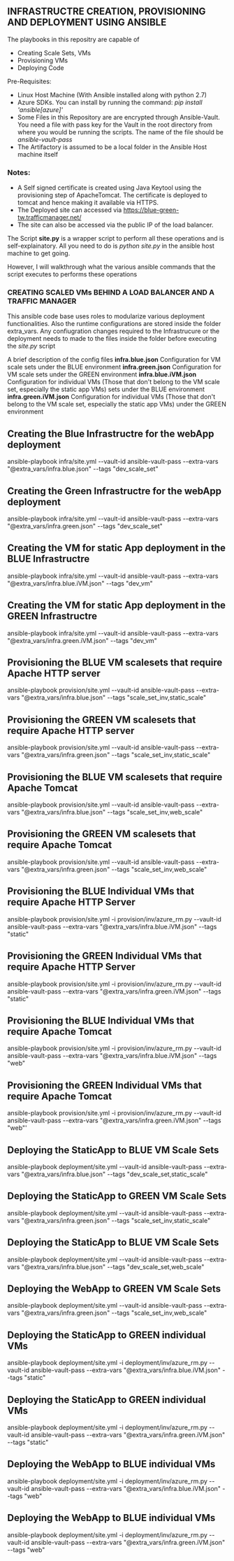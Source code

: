 ## INFRASTRUCTRE CREATION, PROVISIONING AND DEPLOYMENT USING ANSIBLE

The playbooks in this repositry are capable of 

* Creating Scale Sets, VMs
* Provisioning VMs
* Deploying Code

Pre-Requisites:

* Linux Host Machine (With Ansible installed along with python 2.7)
* Azure SDKs. You can install by running the command: *pip install 'ansible[azure]'*
* Some Files in this Repository are are encrypted through Ansible-Vault. You need a file with pass key for the Vault in the root directory from where you would be running the scripts. The name of the file should be *ansible-vault-pass*
* The Artifactory is assumed to be a local folder in the Ansible Host machine itself

### Notes: 
* A Self signed certificate is created using Java Keytool using the provisioning step of ApacheTomcat. The certificate is deployed to tomcat and hence making it available via HTTPS.
* The Deployed site can accessed via https://blue-green-tw.trafficmanager.net/
* The site can also be accessed via the public IP of the load balancer. 


The Script **site.py** is a wrapper script to perform all these operations and is self-explainatory. All you need to do is 
*python site.py* in the ansible host machine to get going.

However, I will walkthrough what the various ansible commands that the script executes to performs these operations

### CREATING SCALED VMs BEHIND A LOAD BALANCER AND A TRAFFIC MANAGER

This ansible code base uses roles to modularize various deployment functionalities. Also the runtime configurations are stored inside the folder extra_vars. Any confiugration changes required to the Infrastrucure or the deployment needs to made to the files inside the folder before executing the *site.py* script

A brief description of the config files
**infra.blue.json** Configuration for VM scale sets under the BLUE environment
**infra.green.json** Configuration for VM scale sets under the GREEN environment
**infra.blue.iVM.json** Configuration for individual VMs (Those that don't belong to the VM scale set, especially the static app VMs) sets under the BLUE environment
**infra.green.iVM.json** Configuration for individual VMs (Those that don't belong to the VM scale set, especially the static app VMs) under the GREEN environment


## Creating the Blue Infrastructre for the webApp deployment
ansible-playbook infra/site.yml --vault-id ansible-vault-pass --extra-vars "@extra_vars/infra.blue.json" --tags "dev_scale_set"
## Creating the Green Infrastructre for the webApp deployment
ansible-playbook infra/site.yml --vault-id ansible-vault-pass --extra-vars "@extra_vars/infra.green.json" --tags "dev_scale_set"

## Creating the VM for static App deployment in the BLUE Infrastructre
ansible-playbook infra/site.yml --vault-id ansible-vault-pass --extra-vars "@extra_vars/infra.blue.iVM.json" --tags "dev_vm"
## Creating the VM for static App deployment in the GREEN Infrastructre
ansible-playbook infra/site.yml --vault-id ansible-vault-pass --extra-vars "@extra_vars/infra.green.iVM.json" --tags "dev_vm"

## Provisioning the BLUE VM scalesets that require Apache HTTP server
ansible-playbook provision/site.yml --vault-id ansible-vault-pass --extra-vars "@extra_vars/infra.blue.json" --tags "scale_set_inv,static_scale"


## Provisioning the GREEN VM scalesets that require Apache HTTP server
ansible-playbook provision/site.yml --vault-id ansible-vault-pass --extra-vars "@extra_vars/infra.green.json" --tags "scale_set_inv,static_scale"

## Provisioning the BLUE VM scalesets that require Apache Tomcat
ansible-playbook provision/site.yml --vault-id ansible-vault-pass --extra-vars "@extra_vars/infra.blue.json" --tags "scale_set_inv,web_scale"

## Provisioning the GREEN VM scalesets that require Apache Tomcat
ansible-playbook provision/site.yml --vault-id ansible-vault-pass --extra-vars "@extra_vars/infra.green.json" --tags "scale_set_inv,web_scale"

## Provisioning the BLUE Individual VMs that require Apache HTTP Server
ansible-playbook provision/site.yml -i provision/inv/azure_rm.py --vault-id ansible-vault-pass --extra-vars "@extra_vars/infra.blue.iVM.json" --tags "static"

## Provisioning the GREEN Individual VMs that require Apache HTTP Server
ansible-playbook provision/site.yml -i provision/inv/azure_rm.py --vault-id ansible-vault-pass --extra-vars "@extra_vars/infra.green.iVM.json" --tags "static"

## Provisioning the BLUE Individual VMs that require Apache Tomcat
ansible-playbook provision/site.yml -i provision/inv/azure_rm.py --vault-id ansible-vault-pass --extra-vars "@extra_vars/infra.blue.iVM.json" --tags "web"

## Provisioning the GREEN Individual VMs that require Apache Tomcat
ansible-playbook provision/site.yml -i provision/inv/azure_rm.py --vault-id ansible-vault-pass --extra-vars "@extra_vars/infra.green.iVM.json" --tags "web"'

## Deploying the StaticApp to BLUE VM Scale Sets
ansible-playbook deployment/site.yml --vault-id ansible-vault-pass --extra-vars "@extra_vars/infra.blue.json" --tags "dev_scale_set,static_scale"

## Deploying the StaticApp to GREEN VM Scale Sets
ansible-playbook deployment/site.yml --vault-id ansible-vault-pass --extra-vars "@extra_vars/infra.green.json" --tags "scale_set_inv,static_scale"

## Deploying the StaticApp to BLUE VM Scale Sets
ansible-playbook deployment/site.yml --vault-id ansible-vault-pass --extra-vars "@extra_vars/infra.blue.json" --tags "dev_scale_set,web_scale"

## Deploying the WebApp to GREEN VM Scale Sets
ansible-playbook deployment/site.yml --vault-id ansible-vault-pass --extra-vars "@extra_vars/infra.green.json" --tags "scale_set_inv,web_scale"

## Deploying the StaticApp to GREEN individual VMs
ansible-playbook deployment/site.yml -i deployment/inv/azure_rm.py --vault-id ansible-vault-pass --extra-vars "@extra_vars/infra.blue.iVM.json" --tags "static"

## Deploying the StaticApp to GREEN individual VMs
ansible-playbook deployment/site.yml -i deployment/inv/azure_rm.py --vault-id ansible-vault-pass --extra-vars "@extra_vars/infra.green.iVM.json" --tags "static"

## Deploying the WebApp to BLUE individual VMs
ansible-playbook deployment/site.yml -i deployment/inv/azure_rm.py --vault-id ansible-vault-pass --extra-vars "@extra_vars/infra.blue.iVM.json" --tags "web"

## Deploying the WebApp to BLUE individual VMs
ansible-playbook deployment/site.yml -i deployment/inv/azure_rm.py --vault-id ansible-vault-pass --extra-vars "@extra_vars/infra.green.iVM.json" --tags "web"
